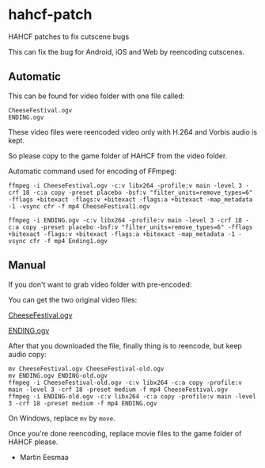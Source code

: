 # hahcf-patch

HAHCF patches to fix cutscene bugs

This can fix the bug for Android, iOS and Web by reencoding cutscenes.

## Automatic

This can be found for video folder with one file called:

```
CheeseFestival.ogv
ENDING.ogv
```

These video files were reencoded video only with H.264 and Vorbis audio is kept.

So please copy to the game folder of HAHCF from the video folder.

Automatic command used for encoding of FFmpeg:

```
ffmpeg -i CheeseFestival.ogv -c:v libx264 -profile:v main -level 3 -crf 18 -c:a copy -preset placebo -bsf:v "filter_units=remove_types=6" -fflags +bitexact -flags:v +bitexact -flags:a +bitexact -map_metadata -1 -vsync cfr -f mp4 CheeseFestival1.ogv

ffmpeg -i ENDING.ogv -c:v libx264 -profile:v main -level 3 -crf 18 -c:a copy -preset placebo -bsf:v "filter_units=remove_types=6" -fflags +bitexact -flags:v +bitexact -flags:a +bitexact -map_metadata -1 -vsync cfr -f mp4 Ending1.ogv
```

## Manual

If you don't want to grab video folder with pre-encoded:

You can get the two original video files:

[CheeseFestival.ogv](https://github.com/MartinEesmaa/HAHCF/raw/5d3b320c31941fe5416342d840dac57265df0305/game/CheeseFestival.ogv)

[ENDING.ogv](https://github.com/MartinEesmaa/HAHCF/raw/5d3b320c31941fe5416342d840dac57265df0305/game/ENDING.ogv)

After that you downloaded the file, finally thing is to reencode, but keep audio copy:

```
mv CheeseFestival.ogv CheeseFestival-old.ogv
mv ENDING.ogv ENDING-old.ogv
ffmpeg -i CheeseFestival-old.ogv -c:v libx264 -c:a copy -profile:v main -level 3 -crf 18 -preset medium -f mp4 CheeseFestival.ogv
ffmpeg -i ENDING-old.ogv -c:v libx264 -c:a copy -profile:v main -level 3 -crf 18 -preset medium -f mp4 ENDING.ogv
```

On Windows, replace `mv` by `move`.

Once you're done reencoding, replace movie files to the game folder of HAHCF please.

- Martin Eesmaa